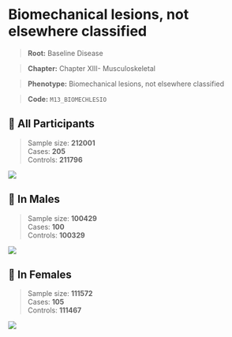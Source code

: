 # Biomechanical lesions, not elsewhere classified

> **Root:** Baseline Disease  

> **Chapter:** Chapter XIII- Musculoskeletal  

> **Phenotype:** Biomechanical lesions, not elsewhere classified  

> **Code:** `M13_BIOMECHLESIO`

## 🧪 All Participants  
> Sample size: **212001**  
> Cases: **205**  
> Controls: **211796**
<img src="/Disease/Figures/ALL/Incidence/M13_BIOMECHLESIO.png"/>
<CsvTable src="/public/Disease/Data/ALL/Incidence/COX_M13_BIOMECHLESIO.csv" label="🔍 View full results" />

## 👨 In Males  
> Sample size: **100429**  
> Cases: **100**  
> Controls: **100329**
<img src="/Disease/Figures/Male/Incidence/M13_BIOMECHLESIO.png"/>
<CsvTable src="/public/Disease/Data/Male/Incidence/COX_M13_BIOMECHLESIO.csv" label="🔍 View full results" />

## 👩 In Females  
> Sample size: **111572**  
> Cases: **105**  
> Controls: **111467**
<img src="/Disease/Figures/Female/Incidence/M13_BIOMECHLESIO.png"/>
<CsvTable src="/public/Disease/Data/Female/Incidence/COX_M13_BIOMECHLESIO.csv" label="🔍 View full results" />
